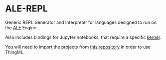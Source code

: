 # ALE-REPL

Generic REPL Generator and Interpreter for languages designed to run on the [ALE](https://github.com/gemoc/ale-lang) Engine.

Also includes bindings for Jupyter notebooks, that require a specific [kernel](https://github.com/pjeanjean/gemoc-jupyter).

You will need to import the projects from [this repository](https://github.com/pjeanjean/ThingML) in order to use ThingML.
